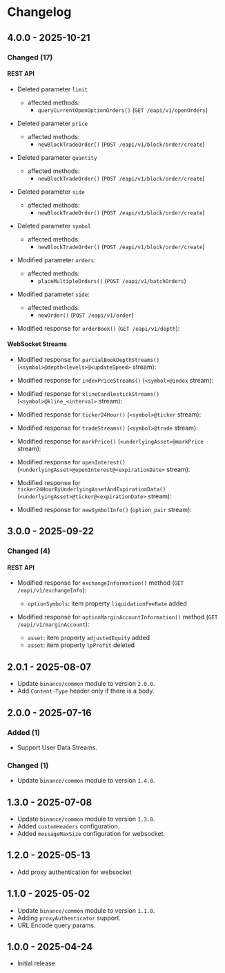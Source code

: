 # Changelog

## 4.0.0 - 2025-10-21

### Changed (17)

#### REST API

- Deleted parameter `limit`
  - affected methods:
    - `queryCurrentOpenOptionOrders()` (`GET /eapi/v1/openOrders`)
- Deleted parameter `price`
  - affected methods:
    - `newBlockTradeOrder()` (`POST /eapi/v1/block/order/create`)
- Deleted parameter `quantity`
  - affected methods:
    - `newBlockTradeOrder()` (`POST /eapi/v1/block/order/create`)
- Deleted parameter `side`
  - affected methods:
    - `newBlockTradeOrder()` (`POST /eapi/v1/block/order/create`)
- Deleted parameter `symbol`
  - affected methods:
    - `newBlockTradeOrder()` (`POST /eapi/v1/block/order/create`)
- Modified parameter `orders`:
  - affected methods:
    - `placeMultipleOrders()` (`POST /eapi/v1/batchOrders`)
- Modified parameter `side`:
  - affected methods:
    - `newOrder()` (`POST /eapi/v1/order`)

- Modified response for `orderBook()` (`GET /eapi/v1/depth`):

#### WebSocket Streams

- Modified response for `partialBookDepthStreams()` (`<symbol>@depth<levels>@<updateSpeed>` stream):

- Modified response for `indexPriceStreams()` (`<symbol>@index` stream):

- Modified response for `klineCandlestickStreams()` (`<symbol>@kline_<interval>` stream):

- Modified response for `ticker24Hour()` (`<symbol>@ticker` stream):

- Modified response for `tradeStreams()` (`<symbol>@trade` stream):

- Modified response for `markPrice()` (`<underlyingAsset>@markPrice` stream):

- Modified response for `openInterest()` (`<underlyingAsset>@openInterest@<expirationDate>` stream):

- Modified response for `ticker24HourByUnderlyingAssetAndExpirationData()` (`<underlyingAsset>@ticker@<expirationDate>` stream):

- Modified response for `newSymbolInfo()` (`option_pair` stream):

## 3.0.0 - 2025-09-22

### Changed (4)

#### REST API

- Modified response for `exchangeInformation()` method (`GET /eapi/v1/exchangeInfo`):
    - `optionSymbols`: item property `liquidationFeeRate` added

- Modified response for `optionMarginAccountInformation()` method (`GET /eapi/v1/marginAccount`):
    - `asset`: item property `adjustedEquity` added
    - `asset`: item property `lpProfit` deleted

## 2.0.1 - 2025-08-07

- Update `binance/common` module to version `2.0.0`.
- Add `Content-Type` header only if there is a body.

## 2.0.0 - 2025-07-16

### Added (1)

- Support User Data Streams.

### Changed (1)

- Update `binance/common` module to version `1.4.0`.

## 1.3.0 - 2025-07-08

- Update `binance/common` module to version `1.3.0`.
- Added `customHeaders` configuration.
- Added `messageMaxSize` configuration for websocket.

## 1.2.0 - 2025-05-13

- Add proxy authentication for websocket

## 1.1.0 - 2025-05-02

- Update `binance/common` module to version `1.1.0`.
- Adding `proxyAuthenticator` support.
- URL Encode query params.

## 1.0.0 - 2025-04-24

- Initial release
